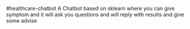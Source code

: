 #healthcare-chatbot
A Chatbot based on sklearn where you can give symptom and it will ask you questions and will reply with results and give some advise
